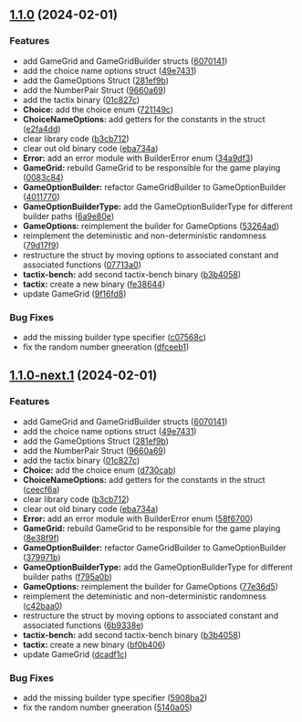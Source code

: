 ## [1.1.0](https://github.com/AliSajid/dilemma-tactix/compare/v1.0.0...v1.1.0) (2024-02-01)


### Features

* add GameGrid and GameGridBuilder structs ([6070141](https://github.com/AliSajid/dilemma-tactix/commit/6070141d1b31893605a51a475644f54b201b8ca6))
* add the choice name options struct ([49e7431](https://github.com/AliSajid/dilemma-tactix/commit/49e7431ba86f58d794e2c286d028cdad7b6b9930))
* add the GameOptions Struct ([281ef9b](https://github.com/AliSajid/dilemma-tactix/commit/281ef9b7e719c9741a1f46bde73ab230a173d899))
* add the NumberPair Struct ([9660a69](https://github.com/AliSajid/dilemma-tactix/commit/9660a691e47bc0cb52c2f8164ed0ab55380c637f))
* add the tactix binary ([01c827c](https://github.com/AliSajid/dilemma-tactix/commit/01c827c033b3554eeddd6ec4a9ad3a8278c71b03))
* **Choice:** add the choice enum ([721149c](https://github.com/AliSajid/dilemma-tactix/commit/721149c2bab6ee7d0dac32d4d8ea3d4a6d1cf0a9))
* **ChoiceNameOptions:** add getters for the constants in the struct ([e2fa4dd](https://github.com/AliSajid/dilemma-tactix/commit/e2fa4ddf6053e6deeb1e4dbe8760f6b220e87777))
* clear library code ([b3cb712](https://github.com/AliSajid/dilemma-tactix/commit/b3cb712551f9f75a4057d2918317ded146ebb214))
* clear out old binary code ([eba734a](https://github.com/AliSajid/dilemma-tactix/commit/eba734addc72900b84bf33b0a9159748529861f0))
* **Error:** add an error module with BuilderError enum ([34a9df3](https://github.com/AliSajid/dilemma-tactix/commit/34a9df3f03a5d905de4a52f0c323d280d6928d4b))
* **GameGrid:** rebuild GameGrid to be responsible for the game playing ([0083c84](https://github.com/AliSajid/dilemma-tactix/commit/0083c84f81515d89dd5f40294345d77bcfe16778))
* **GameOptionBuilder:** refactor GameGridBuilder to GameOptionBuilder ([4011770](https://github.com/AliSajid/dilemma-tactix/commit/4011770e61143e6b910787577dff2156154b741a))
* **GameOptionBuilderType:** add the GameOptionBuilderType for different builder paths ([6a9e80e](https://github.com/AliSajid/dilemma-tactix/commit/6a9e80ef755ff31e5d8744e1f212327541d84cf1))
* **GameOptions:** reimplement the builder for GameOptions ([53264ad](https://github.com/AliSajid/dilemma-tactix/commit/53264add21af0de23a412344bf45eaa69b5b6513))
* reimplement the deteministic and non-deterministic randomness ([79d17f9](https://github.com/AliSajid/dilemma-tactix/commit/79d17f90651cc783257134f36694a1ecf8a18070))
* restructure the struct by moving options to associated constant and associated functions ([07713a0](https://github.com/AliSajid/dilemma-tactix/commit/07713a0bcc108a4870640919aa243cf628c3bdc8))
* **tactix-bench:** add second tactix-bench binary ([b3b4058](https://github.com/AliSajid/dilemma-tactix/commit/b3b405874b5cb73ca2f869d0b7acb428650c3f6e))
* **tactix:** create a new binary ([fe38644](https://github.com/AliSajid/dilemma-tactix/commit/fe38644af3a8fdf9df847ea5a24a537a355ee5f1))
* update GameGrid ([9f16fd8](https://github.com/AliSajid/dilemma-tactix/commit/9f16fd804edd84d7749797a20ad1d12bafbd8f9f))


### Bug Fixes

* add the missing builder type specifier ([c07568c](https://github.com/AliSajid/dilemma-tactix/commit/c07568cbc6fcb5ab0dc30f6e372731c95e8e7b2c))
* fix the random number gneeration ([dfceeb1](https://github.com/AliSajid/dilemma-tactix/commit/dfceeb1540841b545f99203ab0a2b4fbe14dd66e))

## [1.1.0-next.1](https://github.com/AliSajid/dilemma-tactix/compare/v1.0.0...v1.1.0-next.1) (2024-02-01)


### Features

* add GameGrid and GameGridBuilder structs ([6070141](https://github.com/AliSajid/dilemma-tactix/commit/6070141d1b31893605a51a475644f54b201b8ca6))
* add the choice name options struct ([49e7431](https://github.com/AliSajid/dilemma-tactix/commit/49e7431ba86f58d794e2c286d028cdad7b6b9930))
* add the GameOptions Struct ([281ef9b](https://github.com/AliSajid/dilemma-tactix/commit/281ef9b7e719c9741a1f46bde73ab230a173d899))
* add the NumberPair Struct ([9660a69](https://github.com/AliSajid/dilemma-tactix/commit/9660a691e47bc0cb52c2f8164ed0ab55380c637f))
* add the tactix binary ([01c827c](https://github.com/AliSajid/dilemma-tactix/commit/01c827c033b3554eeddd6ec4a9ad3a8278c71b03))
* **Choice:** add the choice enum ([d730cab](https://github.com/AliSajid/dilemma-tactix/commit/d730cab9a6aee83f9b34d8c6df74145aaf5a5149))
* **ChoiceNameOptions:** add getters for the constants in the struct ([ceecf6a](https://github.com/AliSajid/dilemma-tactix/commit/ceecf6a08c9877cbaf29b859473cfb2ee3554321))
* clear library code ([b3cb712](https://github.com/AliSajid/dilemma-tactix/commit/b3cb712551f9f75a4057d2918317ded146ebb214))
* clear out old binary code ([eba734a](https://github.com/AliSajid/dilemma-tactix/commit/eba734addc72900b84bf33b0a9159748529861f0))
* **Error:** add an error module with BuilderError enum ([58f6700](https://github.com/AliSajid/dilemma-tactix/commit/58f6700dfb820dead31f0ec57357709e5cf50755))
* **GameGrid:** rebuild GameGrid to be responsible for the game playing ([8e38f9f](https://github.com/AliSajid/dilemma-tactix/commit/8e38f9f41319b2d1ba0a742e926ca7b3c9e8b259))
* **GameOptionBuilder:** refactor GameGridBuilder to GameOptionBuilder ([379971b](https://github.com/AliSajid/dilemma-tactix/commit/379971b59f3413c57079c93a420fdc360b0fadcf))
* **GameOptionBuilderType:** add the GameOptionBuilderType for different builder paths ([f795a0b](https://github.com/AliSajid/dilemma-tactix/commit/f795a0ba6dab0b0e006b0b9f984083593782bee5))
* **GameOptions:** reimplement the builder for GameOptions ([77e36d5](https://github.com/AliSajid/dilemma-tactix/commit/77e36d5db661bbede6876ccc88231b43247eb677))
* reimplement the deteministic and non-deterministic randomness ([c42baa0](https://github.com/AliSajid/dilemma-tactix/commit/c42baa0174e116bc5eb7df5a803bdfa9475a2ef3))
* restructure the struct by moving options to associated constant and associated functions ([6b9338e](https://github.com/AliSajid/dilemma-tactix/commit/6b9338e30ec556befc56b12cfc89cc5594205f9c))
* **tactix-bench:** add second tactix-bench binary ([b3b4058](https://github.com/AliSajid/dilemma-tactix/commit/b3b405874b5cb73ca2f869d0b7acb428650c3f6e))
* **tactix:** create a new binary ([bf0b406](https://github.com/AliSajid/dilemma-tactix/commit/bf0b40683dd37db2989506bf39b62fd08024a562))
* update GameGrid ([dcadf1c](https://github.com/AliSajid/dilemma-tactix/commit/dcadf1cf03e4f122e61aa243406d6b466b8fdd54))


### Bug Fixes

* add the missing builder type specifier ([5908ba2](https://github.com/AliSajid/dilemma-tactix/commit/5908ba27c42d62940d7bbbed208b1508bb91e4b3))
* fix the random number gneeration ([5140a05](https://github.com/AliSajid/dilemma-tactix/commit/5140a052b0c3cf1a4afa9a1d82527dc7e3e441aa))
